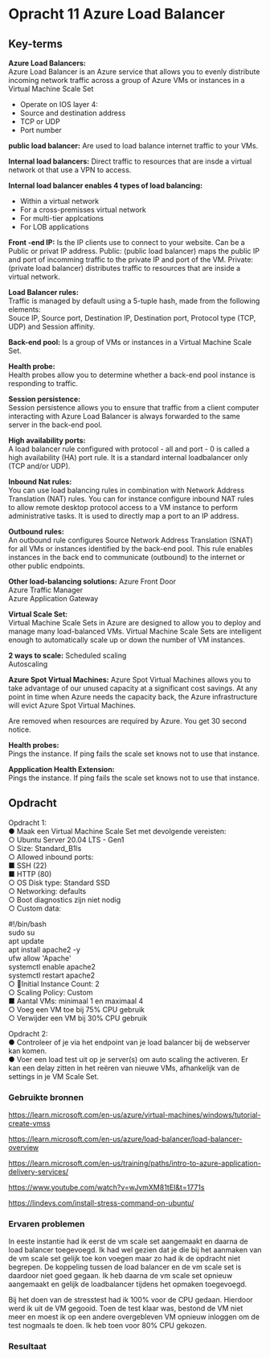 # Opracht 11 Azure Load Balancer


## Key-terms  

**Azure Load Balancers:**   
Azure Load Balancer is an Azure service that allows you to evenly distribute incoming network traffic across a group of Azure VMs or instances in a Virtual Machine Scale Set

* Operate on IOS layer 4:   
* Source and destination address  
* TCP or UDP  
* Port number  

**public load balancer:** 
Are used to load balance internet traffic to  your VMs.

**Internal load balancers:**
Direct traffic to resources that are insde a virtual network ot that use a VPN to access. 

**Internal load balancer enables 4 types of load balancing:**  
* Within a virtual network  
* For a cross-premisses virtual network  
* For multi-tier applcations  
* For LOB applications  

**Front -end IP:**
Is the IP clients use to connect to your website.
Can be a Public or privat IP address.
Public: (public load balancer) maps the public IP and port of incomming traffic to the private IP and port of the VM.
Private: (private load balancer) distributes traffic to resources that are inside a virtual network. 

**Load Balancer rules:**  
Traffic is managed by default using a 5-tuple hash, made from the following elements:  
Souce IP, Source port, Destination IP, Destination port, Protocol type (TCP, UDP) and Session affinity.

**Back-end pool:**
Is a group of VMs or instances in a Virtual Machine Scale Set.

**Health probe:**   
Health probes allow you to determine whether a back-end pool instance is responding to traffic.

**Session persistence:**  
Session persistence allows you to ensure that traffic from a client computer interacting with Azure Load Balancer is always forwarded to the same server in the back-end pool.

**High availability ports:**  
A load balancer rule configured with protocol - all and port - 0 is called a high availability (HA) port rule. It is a standard internal loadbalancer only (TCP and/or UDP). 

**Inbound Nat rules:**  
You can use load balancing rules in combination with Network Address Translation (NAT) rules. You can for instance configure inbound NAT rules to allow remote desktop protocol access to a VM instance to perform administrative tasks. It is used to directly map a port to an IP address.

**Outbound rules:**  
An outbound rule configures Source Network Address Translation (SNAT) for all VMs or instances identified by the back-end pool. This rule enables instances in the back end to communicate (outbound) to the internet or other public endpoints.  

**Other load-balancing solutions:**
Azure Front Door  
Azure Traffic Manager  
Azure Application Gateway  


**Virtual Scale Set:**  
Virtual Machine Scale Sets in Azure are designed to allow you to deploy and manage many load-balanced VMs. Virtual Machine Scale Sets are intelligent enough to automatically scale up or down the number of VM instances.

**2 ways to scale:**
Scheduled scaling  
Autoscaling

**Azure Spot Virtual Machines:**
Azure Spot Virtual Machines allows you to take advantage of our unused capacity at a significant cost savings. At any point in time when Azure needs the capacity back, the Azure infrastructure will evict Azure Spot Virtual Machines. 

Are removed when resources are required by Azure. You get 30 second notice.

**Health probes:**    
Pings the instance. If ping fails the scale set knows not to use that instance.

**Appplication Health Extension:**  
Pings the instance. If ping fails the scale set knows not to use that instance.



## Opdracht
Opdracht 1:  
●	Maak een Virtual Machine Scale Set met devolgende   vereisten:  
○	Ubuntu Server 20.04 LTS - Gen1  
○	Size: Standard_B1ls  
○	Allowed inbound ports:  
■	SSH (22)  
■	HTTP (80)  
○	OS Disk type: Standard SSD  
○	Networking: defaults  
○	Boot diagnostics zijn niet nodig  
○	Custom data:

#!/bin/bash  
sudo su  
apt update  
apt install apache2 -y  
ufw allow 'Apache'  
systemctl enable apache2  
systemctl restart apache2  
○	Initial Instance Count: 2  
○	Scaling Policy: Custom  
■	Aantal VMs: minimaal 1 en maximaal 4  
○	Voeg een VM toe bij 75% CPU gebruik  
○	Verwijder een VM bij 30% CPU gebruik  

Opdracht 2:  
●	Controleer of je via het endpoint van je load balancer bij de webserver kan komen.  
●	Voer een load test uit op je server(s) om auto scaling the activeren. Er kan een delay zitten in het    reëren van nieuwe VMs, afhankelijk van de settings in je VM Scale Set.


### Gebruikte bronnen

https://learn.microsoft.com/en-us/azure/virtual-machines/windows/tutorial-create-vmss    

https://learn.microsoft.com/en-us/azure/load-balancer/load-balancer-overview  

https://learn.microsoft.com/en-us/training/paths/intro-to-azure-application-delivery-services/

https://www.youtube.com/watch?v=wJvmXM81tEI&t=1771s  

https://lindevs.com/install-stress-command-on-ubuntu/

### Ervaren problemen
In eeste instantie had ik eerst de vm scale set aangemaakt en daarna de load balancer toegevoegd. Ik had wel gezien dat je die bij het aanmaken van de vm scale set gelijk toe kon voegen maar zo had ik de opdracht niet begrepen. De koppeling tussen de load balancer en de vm scale set is daardoor niet goed gegaan. Ik heb daarna de vm scale set opnieuw aangemaakt en gelijk de loadbalancer tijdens het opmaken toegevoegd. 

Bij het doen van de stresstest had ik 100% voor de CPU gedaan. Hierdoor werd ik uit de VM gegooid. Toen de test klaar was, bestond de VM niet meer en moest ik op een andere overgebleven VM opnieuw inloggen om de test nogmaals te doen. Ik heb toen voor 80% CPU gekozen. 

### Resultaat

